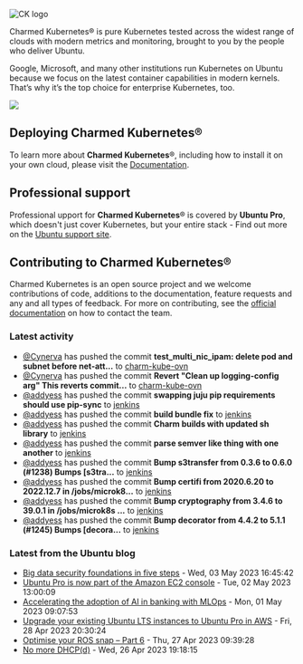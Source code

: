 ![CK logo](https://assets.ubuntu.com/v1/451d4cf4-Charmed+Kubernetes_RGB_onWhite_2022.svg)

Charmed Kubernetes® is pure Kubernetes tested across the widest range of clouds with modern metrics and monitoring, brought to you by the people who deliver Ubuntu.

Google, Microsoft, and many other institutions run Kubernetes on Ubuntu because we focus on the latest container capabilities in modern kernels. That’s why it’s the top choice for enterprise Kubernetes, too.

![](https://assets.ubuntu.com/v1/843c77b6-juju-at-a-glace.svg)

## Deploying Charmed Kubernetes®

To learn more about **Charmed Kubernetes**®, including how to install it on your own cloud, please visit the [Documentation][docs].

## Professional support

Professional upport for **Charmed Kubernetes**® is covered by **Ubuntu Pro**, which doesn't just cover Kubernetes, but your entire stack - Find out more on the [Ubuntu support site](https://ubuntu.com/support).

## Contributing to Charmed Kubernetes®

Charmed Kubernetes is an open source project and we welcome contributions of code, additions to the documentation, feature requests and any and all types of feedback. For more on contributing, see the [official documentation][get-in-touch] on how to contact the team.

<!-- LINKS -->
[docs]: https://ubuntu.com/kubernetes/docs
[get-in-touch]: https://ubuntu.com/kubernetes/docs/get-in-touch

### Latest activity

<!-- activity starts -->
 - [@Cynerva](https://github.com/Cynerva) has pushed the commit **test_multi_nic_ipam: delete pod and subnet before net-att...** to [charm-kube-ovn](https://github.com/charmed-kubernetes/charm-kube-ovn)
 - [@Cynerva](https://github.com/Cynerva) has pushed the commit **Revert "Clean up logging-config arg"  This reverts commit...** to [charm-kube-ovn](https://github.com/charmed-kubernetes/charm-kube-ovn)
 - [@addyess](https://github.com/addyess) has pushed the commit **swapping juju pip requirements should use pip-sync** to [jenkins](https://github.com/charmed-kubernetes/jenkins)
 - [@addyess](https://github.com/addyess) has pushed the commit **build bundle fix** to [jenkins](https://github.com/charmed-kubernetes/jenkins)
 - [@addyess](https://github.com/addyess) has pushed the commit **Charm builds with updated sh library** to [jenkins](https://github.com/charmed-kubernetes/jenkins)
 - [@addyess](https://github.com/addyess) has pushed the commit **parse semver like thing with one another** to [jenkins](https://github.com/charmed-kubernetes/jenkins)
 - [@addyess](https://github.com/addyess) has pushed the commit **Bump s3transfer from 0.3.6 to 0.6.0 (#1238)  Bumps [s3tra...** to [jenkins](https://github.com/charmed-kubernetes/jenkins)
 - [@addyess](https://github.com/addyess) has pushed the commit **Bump certifi from 2020.6.20 to 2022.12.7 in /jobs/microk8...** to [jenkins](https://github.com/charmed-kubernetes/jenkins)
 - [@addyess](https://github.com/addyess) has pushed the commit **Bump cryptography from 3.4.6 to 39.0.1 in /jobs/microk8s ...** to [jenkins](https://github.com/charmed-kubernetes/jenkins)
 - [@addyess](https://github.com/addyess) has pushed the commit **Bump decorator from 4.4.2 to 5.1.1 (#1245)  Bumps [decora...** to [jenkins](https://github.com/charmed-kubernetes/jenkins)
<!-- activity ends -->

<!-- roadmap starts -->

<!-- roadmap ends -->

### Latest from the Ubuntu blog

<!-- blog starts -->
* [Big data security foundations in five steps](https://ubuntu.com//blog/big-data-security-foundations-in-five-steps) - Wed, 03 May 2023 16:45:42 
* [Ubuntu Pro is now part of the Amazon EC2 console](https://ubuntu.com//blog/ubuntu-pro-is-now-part-of-the-amazon-ec2-console) - Tue, 02 May 2023 13:00:09 
* [Accelerating the adoption of AI in banking with MLOps](https://ubuntu.com//blog/accelerating-the-adoption-of-ai-in-banking-with-mlops) - Mon, 01 May 2023 09:07:53 
* [Upgrade your existing Ubuntu LTS instances to Ubuntu Pro in AWS](https://ubuntu.com//blog/upgrade-your-existing-ubuntu-lts-instances-to-ubuntu-pro-in-aws) - Fri, 28 Apr 2023 20:30:24 
* [Optimise your ROS snap – Part 6](https://ubuntu.com//blog/optimise-your-ros-snap-part-6) - Thu, 27 Apr 2023 09:39:28 
* [No more DHCP(d)](https://ubuntu.com//blog/no-more-dhcpd) - Wed, 26 Apr 2023 19:18:15 
<!-- blog ends -->

